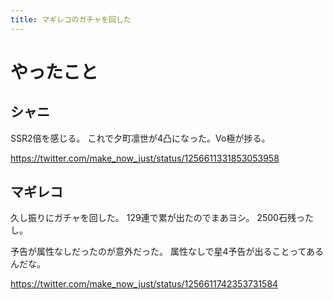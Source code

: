 ```yaml
---
title: マギレコのガチャを回した
---
```


# やったこと

## シャニ

SSR2倍を感じる。
これで夕町凛世が4凸になった。Vo極が捗る。

<https://twitter.com/make_now_just/status/1256611331853053958>

## マギレコ

久し振りにガチャを回した。
129連で累が出たのでまあヨシ。
2500石残ったし。

予告が属性なしだったのが意外だった。
属性なしで星4予告が出ることってあるんだな。

<https://twitter.com/make_now_just/status/1256611742353731584>

